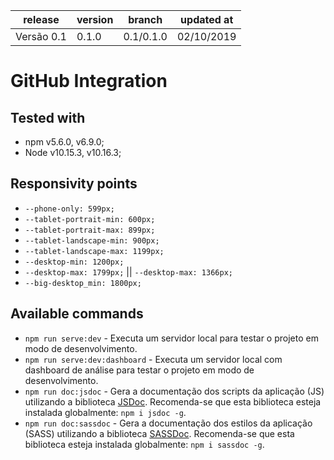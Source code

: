  release     | version  | branch                  | updated at
-------------|----------|-------------------------|------------
Versão 0.1   |    0.1.0 |               0.1/0.1.0 | 02/10/2019

# GitHub Integration

## Tested with

* npm v5.6.0, v6.9.0;
* Node v10.15.3, v10.16.3;

## Responsivity points

* `--phone-only: 599px;`
* `--tablet-portrait-min: 600px;`
* `--tablet-portrait-max: 899px;`
* `--tablet-landscape-min: 900px;`
* `--tablet-landscape-max: 1199px;`
* `--desktop-min: 1200px;`
* `--desktop-max: 1799px;` || `--desktop-max: 1366px;`
* `--big-desktop_min: 1800px;`

## Available commands

* `npm run serve:dev` - Executa um servidor local para testar o projeto em modo de desenvolvimento.
* `npm run serve:dev:dashboard` - Executa um servidor local com dashboard de análise para testar o projeto em modo de desenvolvimento.
* `npm run doc:jsdoc` - Gera a documentação dos scripts da aplicação (JS) utilizando a biblioteca [JSDoc](https://github.com/jsdoc/jsdoc). Recomenda-se que esta biblioteca esteja instalada globalmente: `npm i jsdoc -g`.
* `npm run doc:sassdoc` - Gera a documentação dos estilos da aplicação (SASS) utilizando a biblioteca [SASSDoc](http://sassdoc.com/). Recomenda-se que esta biblioteca esteja instalada globalmente: `npm i sassdoc -g`.

